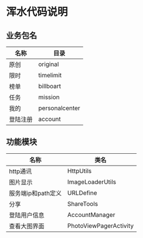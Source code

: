 浑水代码说明
===================================

  
业务包名
-------------------------

名称 | 目录
--- | ----
原创 | original
限时 | timelimit
榜单 | billboart
任务 | mission
我的 | personalcenter
登陆注册 | account

功能模块
-------------------------

名称 | 类名
--- | ----
http通讯 | HttpUtils
图片显示 | ImageLoaderUtils
服务端ip和path定义 | URLDefine
分享 | ShareTools
登陆用户信息 | AccountManager
查看大图界面 | PhotoViewPagerActivity

